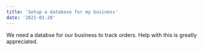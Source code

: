 ```yaml
---
title: 'Setup a database for my business'
date: '2021-01-28'
---
```


We need a databse for our business to track orders. Help with this is greatly appreciated. 